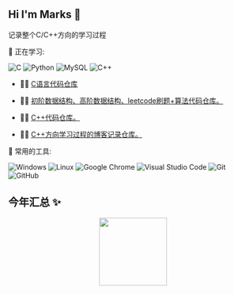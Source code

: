 ## Hi I'm Marks 👋
记录整个C/C++方向的学习过程









💪 正在学习: 

![C](https://img.shields.io/badge/c-%2300599C.svg?style=flat-square&logo=c&logoColor=white)
![Python](https://img.shields.io/badge/-Python-pink?style=flat-square&logo=Python)
![MySQL](https://img.shields.io/badge/mysql-%2300f.svg?style=flat-square&logo=mysql&logoColor=white)
![C++](https://img.shields.io/badge/-C++-00599C?style=flat-square&logo=c)

- 👨‍💻 <a href="https://github.com/Marks686/C_code" target="_blank">C语言代码仓库</a>

- 👨‍💻 <a href="https://github.com/Marks686/data-structure_code" target="_blank">初阶数据结构、高阶数据结构、leetcode刷题+算法代码仓库。</a>

- 👨‍💻 <a href="https://github.com/Marks686/CPP_code" target="_blank">C++代码仓库。</a>

- 👨‍💻 <a href="https://github.com/Marks686/CPP-direction_Blog" target="_blank">C++方向学习过程的博客记录仓库。</a>



🧰 常用的工具:

![Windows](https://img.shields.io/badge/Windows-0078D6?style=flat-square&logo=windows&logoColor=white)
![Linux](https://img.shields.io/badge/Linux-FCC624?style=style=flat-square&logo=linux&logoColor=black)
![Google Chrome](https://img.shields.io/badge/Chrome-4285F4?style=flat-square&logo=GoogleChrome&logoColor=white)
![Visual Studio Code](https://img.shields.io/badge/-Visual%20Studio%20Code-007ACC?style=flat-square&logo=Visual%20Studio%20Code&logoColor=fff)
![Git](https://img.shields.io/badge/-Git-FCC624?style=flat-square&logo=git)
![GitHub](https://img.shields.io/badge/-GitHub-pink?style=flat-square&logo=github)








## 今年汇总 ✨
<!-- GitHub 数据统计 -->
<div align="center">
  <img height="137px" src="https://github-readme-stats-git-masterrstaa-rickstaa.vercel.app/api?username=Marks686&hide_title=true&hide_border=true&show_icons=trueline_height=21&text_color=000&icon_color=000&bg_color=0,ea6161,ffc64d,fffc4d,52fa5a&theme=graywhite" />

  
  

  


